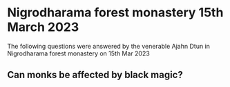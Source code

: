<AjahnDtun />

# Nigrodharama forest monastery 15th March 2023

The following questions were answered by the venerable Ajahn Dtun in Nigrodharama forest monastery on 15th Mar 2023

## Can monks be affected by black magic?

<Youtube src="https://youtu.be/eKhirZ11z-c" />
